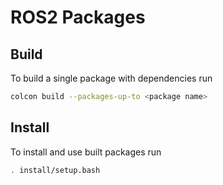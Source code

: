 # ROS2 Packages

## Build

To build a single package with dependencies run

```bash
colcon build --packages-up-to <package name>
```

## Install

To install and use built packages run

```bash
. install/setup.bash
```
